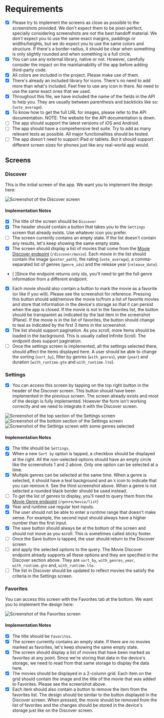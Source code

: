 # Requirements

-[x] Please try to implement the screens as close as possible to the screenshots provided. We don't expect them to be pixel-perfect, specially considering screenshots are not the best handoff material. We don't expect you to use the same exact margins, paddings or widths/heights, but we do expect you to use the same colors and structure. If there's a border-radius, it should be clear when something is only slightly rounded and when something is a full circle.  
-[x] You can use any external library, native or not. However, carefully consider the impact on the maintainability of the app before adding third-party code.  
-[x] All colors are included in the project. Please make use of them.  
-[x] There's already an included library for icons. There's no need to add more than what's included. Feel free to use any icon in there. No need to use the same exact ones that we used.  
-[x] Throughout this file, we have included the name of the fields in the API to help you. They are usually between parenthesis and backticks like so: (`vote_average`).  
-[x] To know how to get the full URL for images, please refer to the API documentation. NOTE: The website for the API documentation is down.  
-[ ] The app should support the latest versions of iOS and Android.  
-[ ] The app should have a comprehensive test suite. Try to add as many relevant tests as possible. All major functionalities should be tested.  
-[ ] The app doesn't need to support iPad or tablets. But it should support different screen sizes for phones just like any real-world app would.  

## Screens

### Discover

This is the initial screen of the app. We want you to implement the design here:

<img src="./assets/screenshots/discover.png" alt="Screenshot of the Discover screen">

#### Implementation Notes

-[x] The title of the screen should be `Discover`  
-[x] The header should contain a button that takes you to the `Settings` screen that already exists. Use whatever icon you prefer.  
-[ ] The screen currently contains an empty state. If the list doesn't contain any results, let's keep showing the same empty state.  
-[x] The screen should display a list of movies that come from the [Movie Discover endpoint](https://developers.themoviedb.org/3/discover/movie-discover) (`/discover/movie`). Each movie in the list should contain the image (`poster_path`), the rating (`vote_average`), a comma-separated list of genres (`genre_ids`) and the release year (`release_date`).  
- [ ]Since the endpoint returns only ids, you'll need to get the full genre information from a different endpoint.  
-[x] Each movie should also contain a button to mark the movie as a favorite (or like if you will). Please see the screenshot for reference. Pressing this button should add/remove the movie to/from a list of favorite movies and store that information in the device's storage so that it can persist when the app is closed. If the movie is not in the favorites list, the button should be transparent as indicated by the last item in the screenshot (Plane). If the movie is in the list of favorites, the button should change to teal as indicated by the first 3 items in the screenshot.  
-[x] The list should support pagination. As you scroll, more items should be loaded in the background. This is usually called Infinite Scroll. The endpoint does support pagination.  
-[ ] Once the settings screen is implemented, all the settings selected there, should affect the items displayed here. A user should be able to change the sorting (`sort_by`), filter by genres (`with_genres`), year (`year`) and duration (`with_runtime.gte` and `with_runtime.lte`).  

### Settings

- [x] You can access this screen by tapping on the top right button in the header of the Discover screen. This button should have been implemented in the previous screen. The screen already exists and most of the design is fully implemented. However the form isn't working correctly and we need to integrate it with the Discover screen.  

<img src="./assets/screenshots/settings-top.png" alt="Screenshot of the top section of the Settings screen">
<img src="./assets/screenshots/settings-bottom.png" alt="Screenshot of the bottom section of the Settings screen">
<img src="./assets/screenshots/settings-selected.png" alt="Screenshot of the Settings screen with some genres selected">

#### Implementation Notes

-[x] The title should be `Settings`.  
-[x] When a new `Sort by` option is tapped, a checkbox should be displayed at the right. All the non-selected options should have an empty circle like the screenshots 1 and 2 above. Only one option can be selected at a time.  
-[x] Multiple genres can be selected at the same time. When a genre is selected, it should have a teal background and an `X` icon to indicate that you can remove it. See the third screenshot above. When a genre is not selected a rounded black border should be used instead. 
-[ ] To get the list of genres to display, you'll need to query them from the [Movie Genre endpoint](https://developers.themoviedb.org/3/genres/get-movie-list) (`/genre/movie/list`)  
-[x] Year and runtime use regular text inputs.  
-[x] The user should not be able to enter a runtime range that doesn't make sense. For example, the second input should always have a higher number than the first input.  
-[x] The save button should always be at the bottom of the screen and should not move as you scroll. This is sometimes called sticky footer.  
-[ ] Once the Save button is tapped, the user should return to the Discover screen   
-[ ] and apply the selected options to the query. The Movie Discover endpoint already supports all these options and they are specified in the Discover section above. They are `sort_by`, `with_genres`, `year`, `with_runtime.gte` and, `with_runtime.lte`.  
-[ ] The list in Discover should be updated to reflect movies the satisfy the criteria in the Settings screen.  

### Favorites

You can access this screen with the Favorites tab at the bottom. We want you to implement the design here:

<img src="./assets/screenshots/favorites.png" alt="Screenshot of the Favorites screen">

#### Implementation Notes

-[x] The title should be `Favorites`.  
-[x] The screen currently contains an empty state. If there are no movies marked as favorites, let's keep showing the same empty state.  
-[x] The screen should display a list of movies that have been marked as favorites at any point. Since we're storing that data in the device's storage, we need to read from that same storage to display the data here.  
-[x] The movies should be displayed in a 2-column grid. Each item on the grid should contain the image and the title of the movie that was added to Favorites. Please see the screenshot above.  
-[x] Each item should also contain a button to remove the item from the favorites list. The design should be similar to the button displayed in the Discover screen. When pressed, the movie should be removed from the list of favorites and the changes should be stored in the device's storage just like on the Discover screen.  
